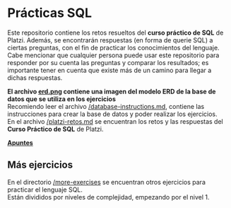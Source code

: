 # Prácticas SQL
Este repositorio contiene los retos resueltos del **curso práctico de SQL** de Platzi. 
Además, se encontrarán respuestas (en forma de querie SQL) a ciertas preguntas, con el fin de practicar los conocimientos del lenguaje. 
Cabe mencionar que cualquier persona puede usar este repositorio para responder por su cuenta las preguntas y comparar los resultados; es importante tener en cuenta que existe más de un camino para llegar a dichas respuestas. 

**El archivo [erd.png](erd.png) contiene una imagen del modelo ERD de la base de datos que se utiliza en los ejercicios**  
Recomiendo leer el archivo [/database-instructions.md](database-instructions.md), contiene las instrucciones para crear la base de datos y poder realizar los ejercicios.  
En el archivo [/platzi-retos.md](platzi-retos.md) se encuentran los retos y las respuestas del **Curso Práctico de SQL** de Platzi.  

[**Apuntes**](https://fedeegmz.notion.site/Database-327ed110d89d493e803838510a4621d3)

## Más ejercicios

En el directorio [/more-exercises](./more-exercises/level-1.md) se encuentran otros ejercicios para practicar el lenguaje SQL.  
Están divididos por niveles de complejidad, empezando por el nivel 1.